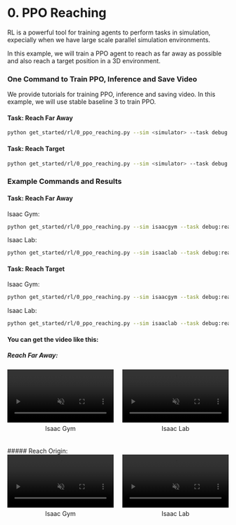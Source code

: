 # 0. PPO Reaching

RL is a powerful tool for training agents to perform tasks in simulation, expecially when we have large scale parallel simulation environments.

In this example, we will train a PPO agent to reach as far away as possible and also reach a target position in a 3D environment.

### One Command to Train PPO, Inference and Save Video
We provide tutorials for training PPO, inference and saving video. In this example, we will use stable baseline 3 to train PPO.

#### Task: Reach Far Away

```bash
python get_started/rl/0_ppo_reaching.py --sim <simulator> --task debug:reach_far_away --num_envs <num_envs> --headless
```

#### Task: Reach Target

```bash
python get_started/rl/0_ppo_reaching.py --sim <simulator> --task debug:reach_origin --num_envs <num_envs> --headless
```

### Example Commands and Results

#### Task: Reach Far Away
Isaac Gym:
```bash
python get_started/rl/0_ppo_reaching.py --sim isaacgym --task debug:reach_far_away --num_envs 128 --headless
```

Isaac Lab:
```bash
python get_started/rl/0_ppo_reaching.py --sim isaaclab --task debug:reach_far_away --num_envs 128 --headless
```
#### Task: Reach Target
Isaac Gym:
```bash
python get_started/rl/0_ppo_reaching.py --sim isaacgym --task debug:reach_origin --num_envs 128 --headless
```

Isaac Lab:
```bash
python get_started/rl/0_ppo_reaching.py --sim isaaclab --task debug:reach_origin --num_envs 128 --headless
```

#### You can get the video like this:
##### Reach Far Away:
<div style="display: flex; flex-wrap: wrap; justify-content: space-between; gap: 10px;">
    <div style="display: flex; justify-content: space-between; width: 100%; margin-bottom: 20px;">
        <div style="width: 48%; text-align: center;">
            <video width="100%" autoplay loop muted playsinline>
                <source src="https://roboverse.wiki/_static/standard_output/rl/0_ppo_reaching_isaacgym.mp4" type="video/mp4">
            </video>
            <p style="margin-top: 5px;">Isaac Gym</p>
        </div>
        <div style="width: 48%; text-align: center;">
            <video width="100%" autoplay loop muted playsinline>
                <source src="https://roboverse.wiki/_static/standard_output/rl/0_ppo_reaching_isaaclab.mp4" type="video/mp4">
            </video>
            <p style="margin-top: 5px;">Isaac Lab</p>
        </div>
    </div>
</div>
##### Reach Origin:
<div style="display: flex; flex-wrap: wrap; justify-content: space-between; gap: 10px;">
    <div style="display: flex; justify-content: space-between; width: 100%; margin-bottom: 20px;">
        <div style="width: 48%; text-align: center;">
            <video width="100%" autoplay loop muted playsinline>
                <source src="https://roboverse.wiki/_static/standard_output/rl/0_ppo_reaching_ReachOrigin_isaacgym.mp4" type="video/mp4">
            </video>
            <p style="margin-top: 5px;">Isaac Gym</p>
        </div>
        <div style="width: 48%; text-align: center;">
            <video width="100%" autoplay loop muted playsinline>
                <source src="https://roboverse.wiki/_static/standard_output/rl/0_ppo_reaching_ReachOrigin_isaaclab.mp4" type="video/mp4">
            </video>
            <p style="margin-top: 5px;">Isaac Lab</p>
        </div>
    </div>
</div>
